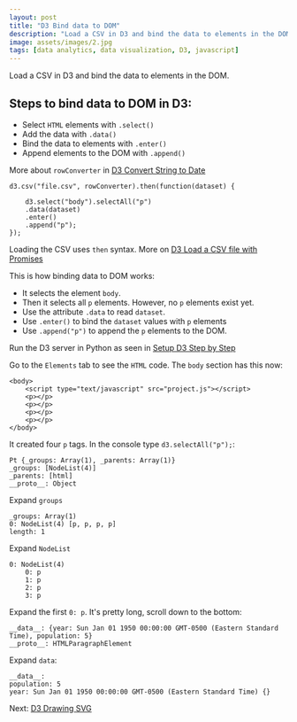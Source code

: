 ```yaml
---
layout: post
title: "D3 Bind data to DOM"
description: "Load a CSV in D3 and bind the data to elements in the DOM"
image: assets/images/2.jpg
tags: [data analytics, data visualization, D3, javascript]
---
```


Load a CSV in D3 and bind the data to elements in the DOM.

## Steps to bind data to DOM in D3:

* Select `HTML` elements with `.select()`
* Add the data with `.data()`
* Bind the data to elements with `.enter()`
* Append elements to the DOM with `.append()`


More about `rowConverter` in [D3 Convert String to Date](../d3-convert-string-to-date/)

    d3.csv("file.csv", rowConverter).then(function(dataset) {

        d3.select("body").selectAll("p")
        .data(dataset)
        .enter()
        .append("p");
    });

Loading the CSV uses `then` syntax. More on [D3 Load a CSV file with Promises](../d3-load-a-csv-file-with-promises/)

This is how binding data to DOM works:

* It selects the element `body`.
* Then it selects all `p` elements. However, no `p` elements exist yet.
* Use the attribute `.data` to read `dataset`.
* Use `.enter()` to bind the `dataset` values with `p` elements
* Use `.append("p")` to append the `p` elements to the DOM.

Run the D3 server in Python as seen in [Setup D3 Step by Step](../setup-d3-step-by-step/)

Go to the `Elements` tab to see the `HTML` code. The `body` section has this now:

    <body>
        <script type="text/javascript" src="project.js"></script>
        <p></p>
        <p></p>
        <p></p>
        <p></p>
    </body>

It created four `p` tags. In the console type `d3.selectAll("p");`:

    Pt {_groups: Array(1), _parents: Array(1)}
    _groups: [NodeList(4)]
    _parents: [html]
    __proto__: Object

Expand `groups`

    _groups: Array(1)
    0: NodeList(4) [p, p, p, p]
    length: 1

Expand `NodeList`

    0: NodeList(4)
        0: p
        1: p
        2: p
        3: p

Expand the first `0: p`. It's pretty long, scroll down to the bottom:

    __data__: {year: Sun Jan 01 1950 00:00:00 GMT-0500 (Eastern Standard Time), population: 5}
    __proto__: HTMLParagraphElement

Expand `data`:

    __data__:
    population: 5
    year: Sun Jan 01 1950 00:00:00 GMT-0500 (Eastern Standard Time) {}

Next: [D3 Drawing SVG](../d3-drawing-svg/)